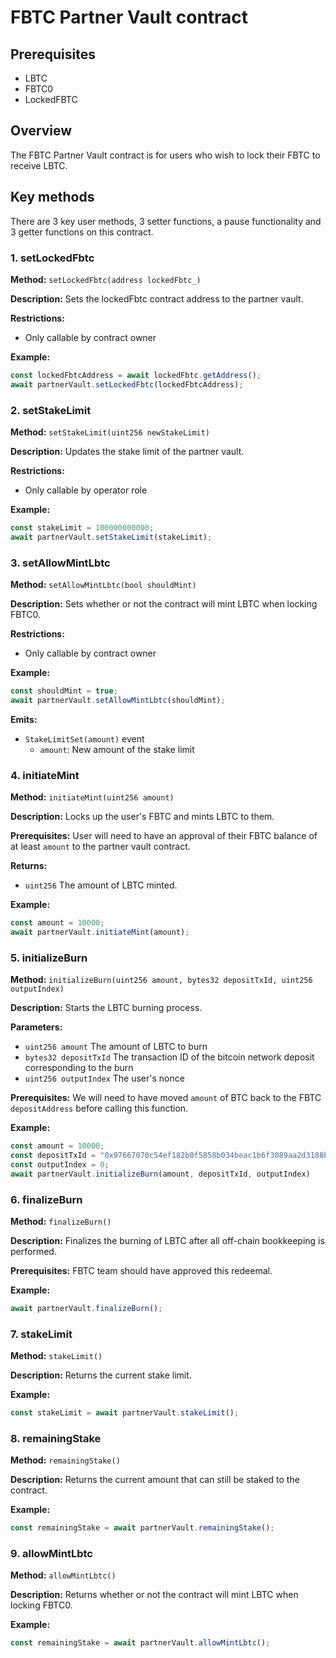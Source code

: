 # FBTC Partner Vault contract

## Prerequisites

- LBTC
- FBTC0
- LockedFBTC

## Overview

The FBTC Partner Vault contract is for users who wish to lock their FBTC to receive LBTC.

## Key methods

There are 3 key user methods, 3 setter functions, a pause functionality and 3 getter functions on this contract.

### 1. setLockedFbtc

**Method:** `setLockedFbtc(address lockedFbtc_)`

**Description:** Sets the lockedFbtc contract address to the partner vault.

**Restrictions:**

- Only callable by contract owner

**Example:**

```javascript
const lockedFbtcAddress = await lockedFbtc.getAddress();
await partnerVault.setLockedFbtc(lockedFbtcAddress);
```

### 2. setStakeLimit

**Method:** `setStakeLimit(uint256 newStakeLimit)`

**Description:** Updates the stake limit of the partner vault.

**Restrictions:**

- Only callable by operator role

**Example:**

```javascript
const stakeLimit = 100000000000;
await partnerVault.setStakeLimit(stakeLimit);
```

### 3. setAllowMintLbtc

**Method:** `setAllowMintLbtc(bool shouldMint)`

**Description:** Sets whether or not the contract will mint LBTC when locking FBTC0.

**Restrictions:**

- Only callable by contract owner

**Example:**

```javascript
const shouldMint = true;
await partnerVault.setAllowMintLbtc(shouldMint);
```

**Emits:**

- `StakeLimitSet(amount)` event
  - `amount`: New amount of the stake limit

### 4. initiateMint

**Method:** `initiateMint(uint256 amount)`

**Description:** Locks up the user's FBTC and mints LBTC to them.

**Prerequisites:** User will need to have an approval of their FBTC balance of at least `amount` to the partner vault contract.

**Returns:** 

- `uint256` The amount of LBTC minted.

**Example:**

```javascript
const amount = 10000;
await partnerVault.initiateMint(amount);
```

### 5. initializeBurn

**Method:** `initializeBurn(uint256 amount, bytes32 depositTxId, uint256 outputIndex)`

**Description:** Starts the LBTC burning process.

**Parameters:**

- `uint256 amount` The amount of LBTC to burn
- `bytes32 depositTxId` The transaction ID of the bitcoin network deposit corresponding to the burn
- `uint256 outputIndex` The user's nonce

**Prerequisites:** We will need to have moved `amount` of BTC back to the FBTC `depositAddress` before calling this function.

**Example:**

```javascript
const amount = 10000;
const depositTxId = "0x97667070c54ef182b0f5858b034beac1b6f3089aa2d3188bb1e8929f4fa9b929";
const outputIndex = 0;
await partnerVault.initializeBurn(amount, depositTxId, outputIndex)
```

### 6. finalizeBurn

**Method:** `finalizeBurn()`

**Description:** Finalizes the burning of LBTC after all off-chain bookkeeping is performed.

**Prerequisites:** FBTC team should have approved this redeemal.

**Example:**

```javascript
await partnerVault.finalizeBurn();
```

### 7. stakeLimit

**Method:** `stakeLimit()`

**Description:** Returns the current stake limit.

**Example:**

```javascript
const stakeLimit = await partnerVault.stakeLimit();
```

### 8. remainingStake

**Method:** `remainingStake()`

**Description:** Returns the current amount that can still be staked to the contract.

**Example:**

```javascript
const remainingStake = await partnerVault.remainingStake();
```

### 9. allowMintLbtc

**Method:** `allowMintLbtc()`

**Description:** Returns whether or not the contract will mint LBTC when locking FBTC0.

**Example:**

```javascript
const remainingStake = await partnerVault.allowMintLbtc();
```
